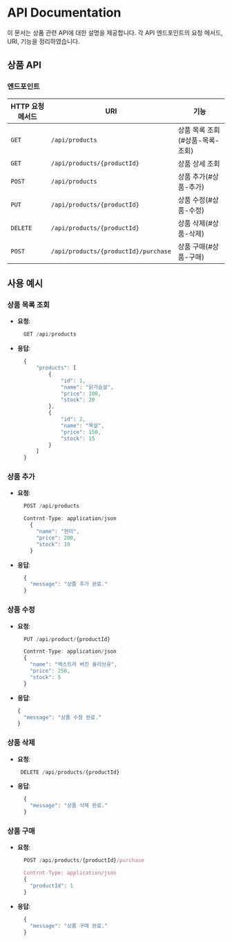 # API Documentation

이 문서는 상품 관련 API에 대한 설명을 제공합니다. 각 API 엔드포인트의 요청 메서드, URI, 기능을 정리하였습니다.

## 상품 API

### 엔드포인트

| HTTP 요청 메서드 | URI                     | 기능               |
|------------------|------------------------|--------------------|
| `GET`            | `/api/products`            | 상품 목록 조회(#상품-목록-조회)     |
| `GET`            | `/api/products/{productId}` | 상품 상세 조회     |
| `POST`           | `/api/products`            | 상품 추가(#상품-추가)          |
| `PUT`            | `/api/products/{productId}` | 상품 수정(#상품-수정)          |
| `DELETE`         | `/api/products/{productId}` | 상품 삭제(#상품-삭제)          |
| `POST`           | `/api/products/{productId}/purchase` | 상품 구매(#상품-구매)   |
## 사용 예시

### 상품 목록 조회
- **요청**:
  ```javascript
    GET /api/products
  ```
- **응답**:
  ```javascript
    {
        "products": [
            {
                "id": 1,
                "name": "닭가슴살",
                "price": 100,
                "stock": 20
            },
            {
                "id": 2,
                "name": "목살",
                "price": 150,
                "stock": 15
            }
        ]
    }
  ```
  
### 상품 추가
- **요청**:
  ```javascript
    POST /api/products
  
    Contrnt-Type: application/json
      {
        "name": "현미",
        "price": 200,
        "stock": 10
      }
  ```
- **응답**:
  ```javascript
    {
      "message": "상품 추가 완료."
    }
  ```
    
### 상품 수정
- **요청**:
  ```javascript
    PUT /api/product/{productId}
  
    Contrnt-Type: application/json
    {
      "name": "엑스트라 버진 올리브유",
      "price": 250,
      "stock": 5
    }
  ```
- **응답**:
  ```javascript
  {
    "message": "상품 수정 완료."
  }
  
### 상품 삭제
- **요청**:
  ```javascript
   DELETE /api/products/{productId}
  ```    
- **응답**:
  ```javascript
    {
      "message": "상품 삭제 완료."
    }
  
### 상품 구매
- **요청**:
  ```javascript
    POST /api/products/{productId}/purchase
  
    Contrnt-Type: application/json
    {
      "productId": 1  
    }
  ```
- **응답**:
  ```javascript
    {
      "message": "상품 구매 완료."
    }
